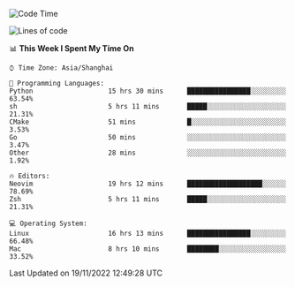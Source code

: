 <!--START_SECTION:waka-->
![Code Time](http://img.shields.io/badge/Code%20Time-1%2C003%20hrs%208%20mins-blue)

![Lines of code](https://img.shields.io/badge/From%20Hello%20World%20I%27ve%20Written-24%20Thousand%20lines%20of%20code-blue)

📊 **This Week I Spent My Time On** 

```text
⌚︎ Time Zone: Asia/Shanghai

💬 Programming Languages: 
Python                   15 hrs 30 mins      ████████████████░░░░░░░░░   63.54% 
sh                       5 hrs 11 mins       █████░░░░░░░░░░░░░░░░░░░░   21.31% 
CMake                    51 mins             █░░░░░░░░░░░░░░░░░░░░░░░░   3.53% 
Go                       50 mins             ░░░░░░░░░░░░░░░░░░░░░░░░░   3.47% 
Other                    28 mins             ░░░░░░░░░░░░░░░░░░░░░░░░░   1.92%

🔥 Editors: 
Neovim                   19 hrs 12 mins      ███████████████████░░░░░░   78.69% 
Zsh                      5 hrs 11 mins       █████░░░░░░░░░░░░░░░░░░░░   21.31%

💻 Operating System: 
Linux                    16 hrs 13 mins      ████████████████░░░░░░░░░   66.48% 
Mac                      8 hrs 10 mins       ████████░░░░░░░░░░░░░░░░░   33.52%

```


 Last Updated on 19/11/2022 12:49:28 UTC
<!--END_SECTION:waka-->
